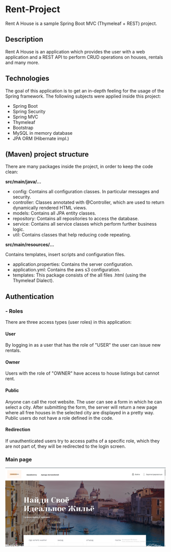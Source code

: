 # Rent-Project
Rent A House is a sample Spring Boot MVC (Thymeleaf + REST) project.
## Description
Rent A House is an application which provides the user with a web application and a REST API to perform CRUD operations on houses, rentals and many more.
## Technologies
The goal of this application is to get an in-depth feeling for the usage of the Spring framework. The following subjects were applied inside this project:

* Spring Boot
* Spring Security
* Spring MVC
* Thymeleaf
* Bootstrap 
* MySQL in memory database
* JPA ORM (Hibernate impl.)

## (Maven) project structure
There are many packages inside the project, in order to keep the code clean:

__src/main/java/...__
* config: Contains all configuration classes. In particular messages and security.
* controller: Classes annotated with @Controller, which are used to return dynamically rendered HTML views.
* models: Contains all JPA entity classes.
* repository: Contains all repositories to access the database.
* service: Contains all service classes which perform further business logic.
* util: Contains classes that help reducing code repeating.

__src/main/resources/...__

Contains templates, insert scripts and configuration files.

* application.properties: Contains the server configuration.
* application.yml: Contains the aws s3 configuration.
* templates: This package consists of the all files .html (using the Thymeleaf Dialect). 

## Authentication

### - Roles
There are three access types (user roles) in this application:

#### User
By logging in as a user that has the role of "USER" the user can issue new rentals. 

#### Owner
Users with the role of "OWNER" have access to house listings but cannot rent.

#### Public
Anyone can call the root website. The user can see a form in which he can select a city. After submitting the form, the server will return a new page where all free houses in the selected city are displayed in a pretty way.
Public users do not have a role defined in the code.

#### Redirection
If unauthenticated users try to access paths of a specific role, which they are not part of, they will be redirected to the login screen.

### Main page
![Image alt](https://github.com/DmitryGityuk/Rent-Project/raw/master/src/main/resources/static/images/desc.jpg)
